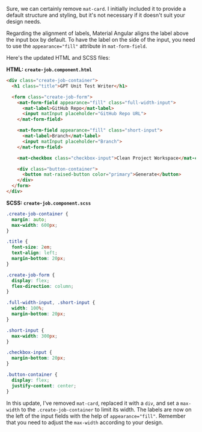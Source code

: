 Sure, we can certainly remove `mat-card`. I initially included it to provide a default structure and styling, but it's not necessary if it doesn't suit your design needs. 

Regarding the alignment of labels, Material Angular aligns the label above the input box by default. To have the label on the side of the input, you need to use the `appearance="fill"` attribute in `mat-form-field`.

Here's the updated HTML and SCSS files:

**HTML: `create-job.component.html`**

```html
<div class="create-job-container">
  <h1 class="title">GPT Unit Test Writer</h1>

  <form class="create-job-form">
    <mat-form-field appearance="fill" class="full-width-input">
      <mat-label>GitHub Repo</mat-label>
      <input matInput placeholder="GitHub Repo URL">
    </mat-form-field>

    <mat-form-field appearance="fill" class="short-input">
      <mat-label>Branch</mat-label>
      <input matInput placeholder="Branch">
    </mat-form-field>

    <mat-checkbox class="checkbox-input">Clean Project Workspace</mat-checkbox>

    <div class="button-container">
      <button mat-raised-button color="primary">Generate</button>
    </div>
  </form>
</div>
```

**SCSS: `create-job.component.scss`**

```scss
.create-job-container {
  margin: auto;
  max-width: 600px;
}

.title {
  font-size: 2em;
  text-align: left;
  margin-bottom: 20px;
}

.create-job-form {
  display: flex;
  flex-direction: column;
}

.full-width-input, .short-input {
  width: 100%;
  margin-bottom: 20px;
}

.short-input {
  max-width: 300px;
}

.checkbox-input {
  margin-bottom: 20px;
}

.button-container {
  display: flex;
  justify-content: center;
}
```

In this update, I've removed `mat-card`, replaced it with a `div`, and set a `max-width` to the `.create-job-container` to limit its width. The labels are now on the left of the input fields with the help of `appearance="fill"`. Remember that you need to adjust the `max-width` according to your design.